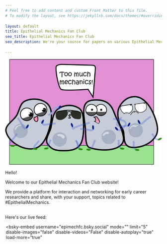 ```yaml
---
# Feel free to add content and custom Front Matter to this file.
# To modify the layout, see https://jekyllrb.com/docs/themes/#overriding-theme-defaults

layout: default
title: Epithelial Mechanics Fan Club
seo_title: Epithelial Mechanics Fan Club
seo_description: We're your source for papers on various Epithelial Mechanics topics

---
```


<div style="text-align: center;">
    <img src="assets/img/toomuchmechanics.png" alt="Epithelial Mechanics Fan Club" width="600">
</div>


Hello!

Welcome to our Epithelial Mechanics Fan Club website! 

We provide a platform for interaction and networking for early career researchers and share, with your support, topics related to #EpithelialMechanics. <br><br>


Here's our live feed:
<div style="max-width: 500px; margin: auto;">

<script type="module" src="https://cdn.jsdelivr.net/npm/bsky-embed/dist/bsky-embed.es.js" async></script>
 <bsky-embed
    username="epimechfc.bsky.social"
    mode=""
    limit="5"
    disable-images="false"
    disable-videos="False"
    disable-autoplay="true"
    load-more="true"
>
</bsky-embed>
</div>

<!--

We're your source for papers on various #EpithelialMechanics topics📚
Check out our accounts on [bluesky](https://bsky.app/profile/epimechfc.bsky.social) and [twitter](https://x.com/EpiMechFC).

We share one paper each working day and create mini-review threads on topics that matter to the epithelial mechanics community, gathered directly from our online community.

We provide a platform for interaction and networking for early career researchers. If you'd like to showcase your field, paper, or a topic that interests you, please feel free to contact us.

The account is managed by:
- Dr. [Nimesh Chahare](https://bsky.app/profile/onenimesa.bsky.social), Columbia University, USA
- Dr. [Julia Eckert](https://julia-eckert.github.io), The University of Queensland, Australia

-->
